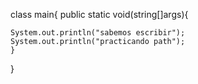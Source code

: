 class main{
	public static void(string[]args){

	System.out.println("sabemos escribir");
	System.out.println("practicando path");
	}
	
}
